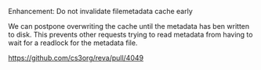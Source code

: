 Enhancement: Do not invalidate filemetadata cache early

We can postpone overwriting the cache until the metadata has ben written to disk. This prevents other requests trying to read metadata from having to wait for a readlock for the metadata file.

https://github.com/cs3org/reva/pull/4049
